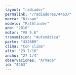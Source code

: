 ```yaml
---
layout: "radiador"
permalink: "/radiadores/4463/"
marca: "Nissan"
modelo: "Pathfinder"
ano: "2010"
motor: "V8 5.6"
transmision: "Automática"
parte: "432689"
clima: "Con clima"
alto: "23 7/16"
ancho: "27 1/4"
observaciones: "Armada"
id: "4463"
---
```


